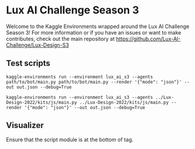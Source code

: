 # Lux AI Challenge Season 3

Welcome to the Kaggle Environments wrapped around the Lux AI Challenge Season 3! For more information or if you have an issues or want to make contributes, check out the main repository at https://github.com/Lux-AI-Challenge/Lux-Design-S3

## Test scripts

```
kaggle-environments run --environment lux_ai_s3 --agents path/to/bot/main.py path/to/bot/main.py --render '{"mode": "json"}' --out out.json --debug=True
```

```
kaggle-environments run --environment lux_ai_s3 --agents ../Lux-Design-2022/kits/js/main.py ../Lux-Design-2022/kits/js/main.py --render '{"mode": "json"}' --out out.json --debug=True
```
<!-- 
## Packaging external packages locally

git clone open_simplex and petting zoo directly and move them into here -->

## Visualizer

Ensure that the script module is at the bottom of <body> tag.